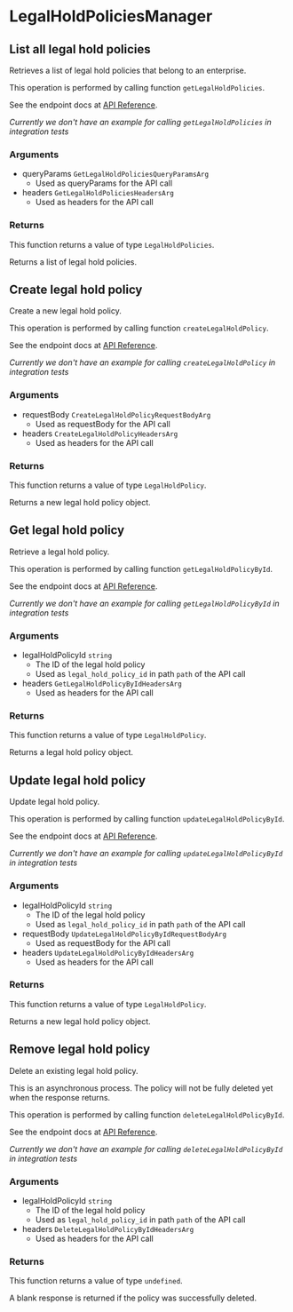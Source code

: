 # LegalHoldPoliciesManager

## List all legal hold policies

Retrieves a list of legal hold policies that belong to
an enterprise.

This operation is performed by calling function `getLegalHoldPolicies`.

See the endpoint docs at
[API Reference](https://developer.box.com/reference/get-legal-hold-policies/).

*Currently we don't have an example for calling `getLegalHoldPolicies` in integration tests*

### Arguments

- queryParams `GetLegalHoldPoliciesQueryParamsArg`
  - Used as queryParams for the API call
- headers `GetLegalHoldPoliciesHeadersArg`
  - Used as headers for the API call


### Returns

This function returns a value of type `LegalHoldPolicies`.

Returns a list of legal hold policies.


## Create legal hold policy

Create a new legal hold policy.

This operation is performed by calling function `createLegalHoldPolicy`.

See the endpoint docs at
[API Reference](https://developer.box.com/reference/post-legal-hold-policies/).

*Currently we don't have an example for calling `createLegalHoldPolicy` in integration tests*

### Arguments

- requestBody `CreateLegalHoldPolicyRequestBodyArg`
  - Used as requestBody for the API call
- headers `CreateLegalHoldPolicyHeadersArg`
  - Used as headers for the API call


### Returns

This function returns a value of type `LegalHoldPolicy`.

Returns a new legal hold policy object.


## Get legal hold policy

Retrieve a legal hold policy.

This operation is performed by calling function `getLegalHoldPolicyById`.

See the endpoint docs at
[API Reference](https://developer.box.com/reference/get-legal-hold-policies-id/).

*Currently we don't have an example for calling `getLegalHoldPolicyById` in integration tests*

### Arguments

- legalHoldPolicyId `string`
  - The ID of the legal hold policy
  - Used as `legal_hold_policy_id` in path `path` of the API call
- headers `GetLegalHoldPolicyByIdHeadersArg`
  - Used as headers for the API call


### Returns

This function returns a value of type `LegalHoldPolicy`.

Returns a legal hold policy object.


## Update legal hold policy

Update legal hold policy.

This operation is performed by calling function `updateLegalHoldPolicyById`.

See the endpoint docs at
[API Reference](https://developer.box.com/reference/put-legal-hold-policies-id/).

*Currently we don't have an example for calling `updateLegalHoldPolicyById` in integration tests*

### Arguments

- legalHoldPolicyId `string`
  - The ID of the legal hold policy
  - Used as `legal_hold_policy_id` in path `path` of the API call
- requestBody `UpdateLegalHoldPolicyByIdRequestBodyArg`
  - Used as requestBody for the API call
- headers `UpdateLegalHoldPolicyByIdHeadersArg`
  - Used as headers for the API call


### Returns

This function returns a value of type `LegalHoldPolicy`.

Returns a new legal hold policy object.


## Remove legal hold policy

Delete an existing legal hold policy.

This is an asynchronous process. The policy will not be
fully deleted yet when the response returns.

This operation is performed by calling function `deleteLegalHoldPolicyById`.

See the endpoint docs at
[API Reference](https://developer.box.com/reference/delete-legal-hold-policies-id/).

*Currently we don't have an example for calling `deleteLegalHoldPolicyById` in integration tests*

### Arguments

- legalHoldPolicyId `string`
  - The ID of the legal hold policy
  - Used as `legal_hold_policy_id` in path `path` of the API call
- headers `DeleteLegalHoldPolicyByIdHeadersArg`
  - Used as headers for the API call


### Returns

This function returns a value of type `undefined`.

A blank response is returned if the policy was
successfully deleted.


